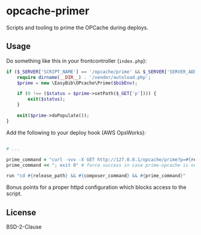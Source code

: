 opcache-primer
==============

Scripts and tooling to prime the OPCache during deploys.


## Usage

Do something like this in your frontcontroller (`index.php`):

```php
if ($_SERVER['SCRIPT_NAME'] == '/opcache/prime' && $_SERVER['SERVER_ADDR'] == '127.0.0.1') {
    require dirname(__DIR__) . '/vendor/autoload.php';
    $prime = new \EasyBib\OPcache\Prime($bibEnv);

    if (0 !== ($status = $prime->setPath($_GET['p']))) {
        exit($status);
    }

    exit($prime->doPopulate());
}
```

Add the following to your deploy hook (AWS OpsWorks):

```ruby

# ...

prime_command = "curl -vvv -X GET http://127.0.0.1/opcache/prime?p=#{release_path}"
prime_command << "; exit 0" # force success in case prime-opcache is not deployed

run "cd #{release_path} && #{composer_command} && #{prime_command}"
```

Bonus points for a proper httpd configuration which blocks access to the script.

## License

BSD-2-Clause
